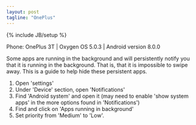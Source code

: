 ```yaml
---
layout: post
tagline: "OnePlus"
---
```

{% include JB/setup %}

Phone: OnePlus 3T |
Oxygen OS 5.0.3 |
Android version 8.0.0

Some apps are running in the background and will persistently notify you that
it is running in the background. That is, that it is impossible to swipe away.
This is a guide to help hide these persistent apps.

1. Open 'settings'
2. Under 'Device' section, open 'Notifications'
3. Find 'Android system' and open it (may need to enable 'show system apps'
in the more options found in 'Notifications')
4. Find and click on 'Apps running in background'
5. Set priority from 'Medium' to 'Low'.

